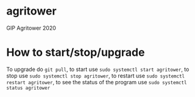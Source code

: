 # agritower
GIP Agritower 2020

# How to start/stop/upgrade
To upgrade do `git pull`, to start use `sudo systemctl start agritower`,
to stop use `sudo systemctl stop agritower`, to restart use `sudo systemctl restart agritower`,
to see the status of the program use `sudo systemctl status agritower`